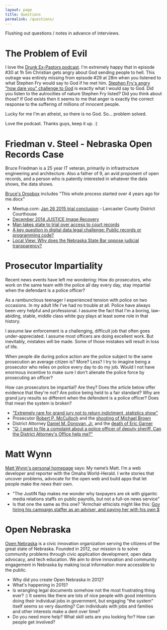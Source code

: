 ```yaml
---
layout: page
title: Questions
permalink: /questions/
---
```


Flushing out questions / notes in advance of interviews. 


# <a name="evil"></a>The Problem of Evil

I love the [Drunk Ex-Pastors podcast](http://www.drunkexpastors.com/). 
I'm extremely happy that in episode #30 at 1h 5m Christian gets angry about God sending
people to hell. This outrage was entirely missing from episode #29 at 28m when you listened to 
what Stephen Fry would say to God if he met him. 
[Stephen Fry's angry "how dare you" challenge to God](https://www.youtube.com/watch?v=-suvkwNYSQo)
is exactly what I would say to God. Did you listen to the autrocities of nature Stephen Fry
listed? Did you think about those? If God exists then it seems to me that 
anger is exactly the correct response to the suffering of millions of innocent people. 

Lucky for me I'm an atheist, so there is no God. So... problem solved. 

Love the podcast. Thanks guys, keep it up. :)



# <a name="fvs"></a>Friedman v. Steel - Nebraska Open Records Case

Bruce Friedman is a 25 year IT veteran, primarily in infrastructure engineering and 
architecture. Also a father of 9, an avid proponent of open records, and a person 
who is patently interested in whatever the data shows, the data shows.

[Bruce's Dropbox](https://www.dropbox.com/sh/vb7jze4fhj87zjc/AAChYVo1sb6edYROdrIyXaO3a?dl=0) includes 
"This whole process started over 4 years ago for me.docx"

* Meetup.com: [Jan 26 2015 trial conclusion](http://www.meetup.com/Open-Nebraska-Meetup/events/219759047/) - 
  Lancaster County District Courthouse
* [December 2014 JUSTICE Image Recovery](https://supremecourt.nebraska.gov/14239/december-2014-justice-image-recovery)
* [Man takes state to trial over access to court records](http://journalstar.com/news/local/article_5afbc39a-f3dc-5edf-97f2-e95ee4901c1e.html)
* [A key question in digital data legal challenge: Public records or programming code?](http://www.omaha.com/news/crime/a-key-question-in-digital-data-legal-challenge-public-records/article_4690a9b4-7180-5551-950a-c5d8f649b2f3.html)
* [Local View: Why does the Nebraska State Bar oppose judicial transparency?](http://journalstar.com/news/opinion/editorial/columnists/local-view-why-does-the-nebraska-state-bar-oppose-judicial/article_23668a1b-ce28-54b7-803f-f8949e6037bf.html)


# <a name="prosector_impartiality"></a>Prosecutor Impartiality

Recent news events have left me wondering:
How do prosecutors, who work on the same team with the police all day every day,
stay impartial when the defendant is a police officer?

As a rambunctious teenager I experienced tension with police on two occasions.
In my adult life I've had no trouble at all. 
Police have always been very helpful and professional.
I assume the fact that I'm a boring, law-abiding, stable, middle class white guy
plays at least some role in that history.

I assume law enforcement is a challenging, difficult job that often goes 
under-appreciated. I assume most officers are doing excellent work. 
But inevitably, mistakes will be made. Some of those mistakes will 
result in loss of life. 

When people die during police action are the police subject to the same
prosecution an average citizen is? More? Less? I try to 
imagine being a prosecutor who relies on police every day to do my job. 
Would I not have enormous incentive to make sure I don't alienate the
police force by prosecuting an officer?

How can prosecutors be impartial? Are they? Does the article below offer evidence 
that they're not? Are police being held to a fair standard? Why are grand
jury results so different when the defendent is a police officer? Does that
mean the system is broken?

* ["Extremely rare for grand jury not to return indictment, statistics show"](http://news.yahoo.com/ferguson-federal-grand-jury-indictment-statistics-history-134942645.html)
* Prosecutor [Robert P. McCulloch](http://en.wikipedia.org/wiki/Robert_P._McCulloch_(prosecutor)) and the 
[shooting of Michael Brown](http://en.wikipedia.org/wiki/Shooting_of_Michael_Brown#Grand_jury_hearing)
* District Attorney [Daniel M. Donovan, Jr.](http://en.wikipedia.org/wiki/Daniel_M._Donovan,_Jr.) and the 
[death of Eric Garner](http://en.wikipedia.org/wiki/Death_of_Eric_Garner#Grand_jury)
* ["Q: I want to file a complaint about a police officer of deputy sheriff. Can the District Attorney's Office help me?"](http://www.rivcoda.org/opencms/daoffice/commonquestions.html#complaint)


# <a name="wynn"></a>Matt Wynn

[Matt Wynn's personal homepage](http://mattwynn.net/) says: My name’s Matt. I’m a web developer and reporter with 
the Omaha World-Herald. I write stories that uncover problems, advocate for the open web and 
build apps that let people make the news their own.

* "The JustIN flap makes me wonder why taxpayers are ok with gigantic media relations staffs on public payrolls, but not a full-on news service"
* Is that one the same as this one? "Armchair ethicists might like this: 
[Gov hiring his campaign staffer as an adviser, and paying her with his own $](http://www.omaha.com/news/politics/questions-arise-after-gov-ricketts-uses-his-own-money-to/article_03b0a5dd-52f5-5581-9f7a-fff8df55e3ea.html)


# <a name="on"></a>Open Nebraska

[Open Nebraska](http://opennebraska.io/) is a civic innovation organization serving the 
citizens of the great state of Nebraska. Founded in 2012, our mission is to solve 
community problems through civic application development, open data advocacy, and tech 
education. We aim to drive innovation and community engagement in Nebraska by making 
local information more accessible to the public.

* Why did you create Open Nebraska in 2012?
* What's happening in 2015? 
* Is wrangling legal documents somehow not the most frustrating thing ever? :)
It seems like there are lots of nice people with good intentions doing their individual
jobs in government, but engaging "the system" itself seems so very daunting? 
Can individuals with jobs and families and other interests make a dent over time?
* Do you need more help? What skill sets are you looking for? How can people get involved?


